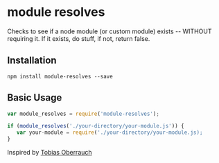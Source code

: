 # module resolves
Checks to see if a node module (or custom module) exists -- WITHOUT requiring it. If it exists, do stuff, if not, return false.

## Installation
```
npm install module-resolves --save
```

## Basic Usage
```js
var module_resolves = require('module-resolves');

if (module_resolves('./your-directory/your-module.js')) {
   var your-module = require('./your-directory/your-module.js);
}
```


Inspired by [Tobias Oberrauch](https://github.com/tobiasoberrauch/module-exists)